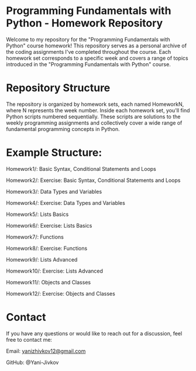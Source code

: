 # Programming Fundamentals with Python - Homework Repository

Welcome to my repository for the "Programming Fundamentals with Python" course homework! This repository serves as a personal archive of the coding assignments I've completed throughout the course. Each homework set corresponds to a specific week and covers a range of topics introduced in the "Programming Fundamentals with Python" course.

# Repository Structure

The repository is organized by homework sets, each named HomeworkN, where N represents the week number. Inside each homework set, you'll find Python scripts numbered sequentially. These scripts are solutions to the weekly programming assignments and collectively cover a wide range of fundamental programming concepts in Python.

# Example Structure:

Homework1/: Basic Syntax, Conditional Statements and Loops

Homework2/: Exercise: Basic Syntax, Conditional Statements and Loops

Homework3/: Data Types and Variables

Homework4/: Exercise: Data Types and Variables

Homework5/: Lists Basics

Homework6/: Exercise: Lists Basics

Homework7/: Functions

Homework8/: Exercise: Functions

Homework9/: Lists Advanced

Homework10/: Exercise: Lists Advanced

Homework11/: Objects and Classes

Homework12/: Exercise: Objects and Classes

# Contact

If you have any questions or would like to reach out for a discussion, feel free to contact me:

Email: yanizhivkov12@gmail.com

GitHub: @Yani-Jivkov
